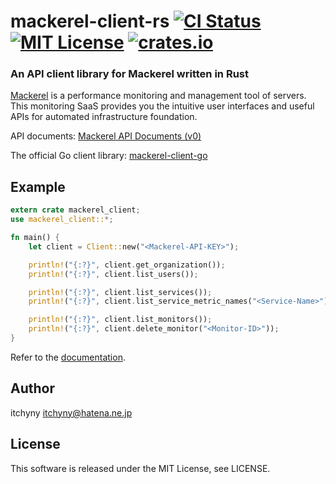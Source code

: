 # mackerel-client-rs [![CI Status][ci-badge]][ci-url] [![MIT License][license-badge]][license-url] [![crates.io][cratesio-badge]][cratesio-url]
### An API client library for Mackerel written in Rust
[Mackerel](https://mackerel.io) is a performance monitoring and management tool of servers.
This monitoring SaaS provides you the intuitive user interfaces and useful APIs for automated infrastructure foundation.

API documents: [Mackerel API Documents (v0)](https://mackerel.io/api-docs/)

The official Go client library: [mackerel-client-go](https://github.com/mackerelio/mackerel-client-go)

## Example
```rust
extern crate mackerel_client;
use mackerel_client::*;

fn main() {
    let client = Client::new("<Mackerel-API-KEY>");

    println!("{:?}", client.get_organization());
    println!("{:?}", client.list_users());

    println!("{:?}", client.list_services());
    println!("{:?}", client.list_service_metric_names("<Service-Name>"));

    println!("{:?}", client.list_monitors());
    println!("{:?}", client.delete_monitor("<Monitor-ID>"));
}
```

Refer to the [documentation](https://docs.rs/mackerel_client/).

## Author
itchyny <itchyny@hatena.ne.jp>

## License
This software is released under the MIT License, see LICENSE.

[ci-url]: https://github.com/itchyny/mackerel-client-rs/actions
[ci-badge]: https://github.com/itchyny/mackerel-client-rs/workflows/CI/badge.svg
[license-url]: https://github.com/itchyny/mackerel-client-rs/blob/master/LICENSE
[license-badge]: http://img.shields.io/badge/license-MIT-blue.svg
[cratesio-url]: https://crates.io/crates/mackerel_client
[cratesio-badge]: https://img.shields.io/crates/v/mackerel_client.svg
